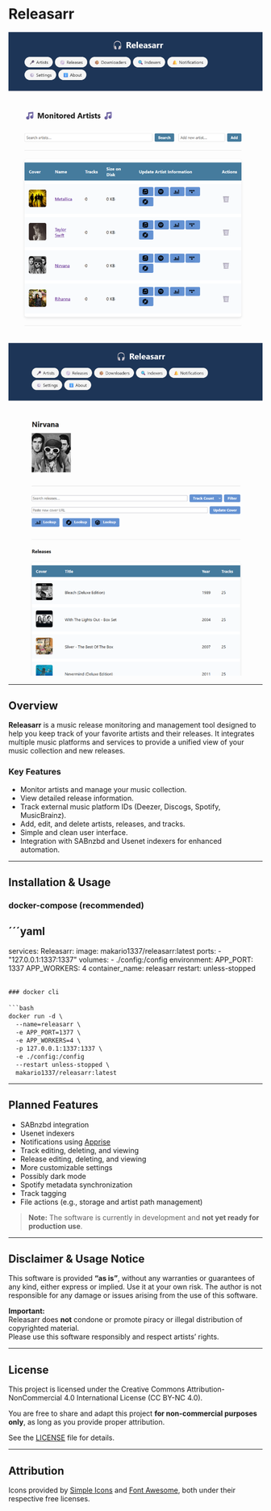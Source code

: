# Releasarr

<p align="center">
  <img src="/logo/cover.png" alt="Releasarr Cover" width="600" />
</p>
<p align="center">
  <img src="/logo/artist.png" alt="Artist Page" width="600" />
</p>

---

## Overview

**Releasarr** is a music release monitoring and management tool designed to help you keep track of your favorite artists and their releases. It integrates multiple music platforms and services to provide a unified view of your music collection and new releases.

### Key Features

- Monitor artists and manage your music collection.
- View detailed release information.
- Track external music platform IDs (Deezer, Discogs, Spotify, MusicBrainz).
- Add, edit, and delete artists, releases, and tracks.
- Simple and clean user interface.
- Integration with SABnzbd and Usenet indexers for enhanced automation.

---

## Installation & Usage
### docker-compose (recommended)

´´´yaml
---
services:
  Releasarr:
    image: makario1337/releasarr:latest
    ports:
      - "127.0.0.1:1337:1337"
    volumes:
      - ./config:/config
    environment:
      APP_PORT: 1337
      APP_WORKERS: 4
    container_name: releasarr
    restart: unless-stopped
```

### docker cli

```bash
docker run -d \
  --name=releasarr \
  -e APP_PORT=1377 \
  -e APP_WORKERS=4 \
  -p 127.0.0.1:1337:1337 \
  -e ./config:/config
  --restart unless-stopped \
  makario1337/releasarr:latest
```

---

## Planned Features

- SABnzbd integration  
- Usenet indexers  
- Notifications using [Apprise](https://github.com/caronc/apprise)  
- Track editing, deleting, and viewing  
- Release editing, deleting, and viewing  
- More customizable settings  
- Possibly dark mode  
- Spotify metadata synchronization  
- Track tagging  
- File actions (e.g., storage and artist path management)  

> **Note:** The software is currently in development and **not yet ready for production use**.

---

## Disclaimer & Usage Notice

This software is provided **“as is”**, without any warranties or guarantees of any kind, either express or implied. Use it at your own risk. The author is not responsible for any damage or issues arising from the use of this software.

**Important:**  
Releasarr does **not** condone or promote piracy or illegal distribution of copyrighted material.  
Please use this software responsibly and respect artists’ rights.

---

## License

This project is licensed under the Creative Commons Attribution-NonCommercial 4.0 International License (CC BY-NC 4.0).

You are free to share and adapt this project **for non-commercial purposes only**, as long as you provide proper attribution.

See the [LICENSE](LICENSE) file for details.

---

## Attribution

Icons provided by [Simple Icons](https://simpleicons.org/) and [Font Awesome](https://fontawesome.com/), both under their respective free licenses.